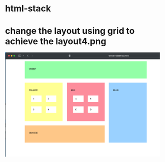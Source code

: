 # html-stack

# change the layout using grid to achieve the layout4.png

![alt screenshot](./Screenshot%202022-12-17%20alle%2012.37.59.png)